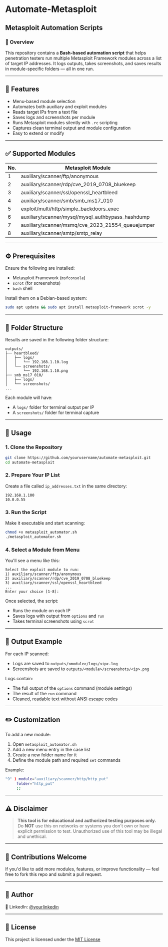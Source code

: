 # Automate-Metasploit

## Metasploit Automation Scripts

### 📌 Overview

This repository contains a **Bash-based automation script** that helps penetration testers run multiple Metasploit Framework modules across a list of target IP addresses. It logs outputs, takes screenshots, and saves results in module-specific folders — all in one run.

---

## 🚀 Features

- Menu-based module selection
- Automates both auxiliary and exploit modules
- Reads target IPs from a text file
- Saves logs and screenshots per module
- Runs Metasploit modules silently with `.rc` scripting
- Captures clean terminal output and module configuration
- Easy to extend or modify

---

## ✅ Supported Modules

| No. | Metasploit Module |
|-----|--------------------|
| 1   | auxiliary/scanner/ftp/anonymous |
| 2   | auxiliary/scanner/rdp/cve_2019_0708_bluekeep |
| 3   | auxiliary/scanner/ssl/openssl_heartbleed |
| 4   | auxiliary/scanner/smb/smb_ms17_010 |
| 5   | exploit/multi/http/simple_backdoors_exec |
| 6   | auxiliary/scanner/mysql/mysql_authbypass_hashdump |
| 7   | auxiliary/scanner/msmq/cve_2023_21554_queuejumper |
| 8   | auxiliary/scanner/smtp/smtp_relay |

---

## ⚙️ Prerequisites

Ensure the following are installed:

- Metasploit Framework (`msfconsole`)
- `scrot` (for screenshots)
- `bash` shell

Install them on a Debian-based system:

```bash
sudo apt update && sudo apt install metasploit-framework scrot -y
```

---

## 📂 Folder Structure

Results are saved in the following folder structure:

```
outputs/
├── heartbleed/
│   ├── logs/
│   │   └── 192.168.1.10.log
│   └── screenshots/
│       └── 192.168.1.10.png
├── smb_ms17_010/
│   ├── logs/
│   └── screenshots/
...
```

Each module will have:
- A `logs/` folder for terminal output per IP
- A `screenshots/` folder for terminal capture

---

## 🧪 Usage

### 1. Clone the Repository

```bash
git clone https://github.com/yourusername/automate-metasploit.git
cd automate-metasploit
```

### 2. Prepare Your IP List

Create a file called `ip_addresses.txt` in the same directory:

```
192.168.1.100
10.0.0.55
```

### 3. Run the Script

Make it executable and start scanning:

```bash
chmod +x metasploit_automator.sh
./metasploit_automator.sh
```

### 4. Select a Module from Menu

You'll see a menu like this:

```
Select the exploit module to run:
1) auxiliary/scanner/ftp/anonymous
2) auxiliary/scanner/rdp/cve_2019_0708_bluekeep
3) auxiliary/scanner/ssl/openssl_heartbleed
...
Enter your choice [1-8]:
```

Once selected, the script:
- Runs the module on each IP
- Saves logs with output from `options` and `run`
- Takes terminal screenshots using `scrot`

---

## 📄 Output Example

For each IP scanned:
- Logs are saved to `outputs/<module>/logs/<ip>.log`
- Screenshots are saved to `outputs/<module>/screenshots/<ip>.png`

Logs contain:
- The full output of the `options` command (module settings)
- The result of the `run` command
- Cleaned, readable text without ANSI escape codes

---

## ✏️ Customization

To add a new module:
1. Open `metasploit_automator.sh`
2. Add a new menu entry in the case list
3. Create a new folder name for it
4. Define the module path and required `set` commands

Example:
```bash
"9" ) module="auxiliary/scanner/http/http_put"
     folder="http_put"
     ;;
```

---

## ⚠️ Disclaimer

> **This tool is for educational and authorized testing purposes only.**
> Do **NOT** use this on networks or systems you don't own or have explicit permission to test.
> Unauthorized use of this tool may be illegal and unethical.

---

## 🤝 Contributions Welcome

If you'd like to add more modules, features, or improve functionality — feel free to fork this repo and submit a pull request.

---

## 👤 Author

🔗 LinkedIn: [@yourlinkedin](https://www.linkedin.com/in/xhanix/)

---

## 📝 License

This project is licensed under the [MIT License](LICENSE)
```
